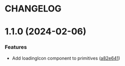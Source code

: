 # CHANGELOG

# 1.1.0 (2024-02-06)


### Features

* Add loadingIcon component to primitives ([a82e641](https://github.com/SUI-Components/sui-components/commit/a82e64128442dcd5c01c6a4b7e73cdd64c067d04))



